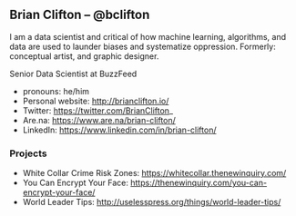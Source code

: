 ## Brian Clifton – @bclifton

I am a data scientist and critical of how machine learning, algorithms, and data are used to launder biases and systematize oppression.
Formerly: conceptual artist, and graphic designer.

Senior Data Scientist at BuzzFeed

- pronouns: he/him
- Personal website: http://brianclifton.io/
- Twitter: https://twitter.com/BrianClifton_
- Are.na: https://www.are.na/brian-clifton/
- LinkedIn: https://www.linkedin.com/in/brian-clifton/


### Projects
- White Collar Crime Risk Zones: https://whitecollar.thenewinquiry.com/
- You Can Encrypt Your Face: https://thenewinquiry.com/you-can-encrypt-your-face/
- World Leader Tips: http://uselesspress.org/things/world-leader-tips/

